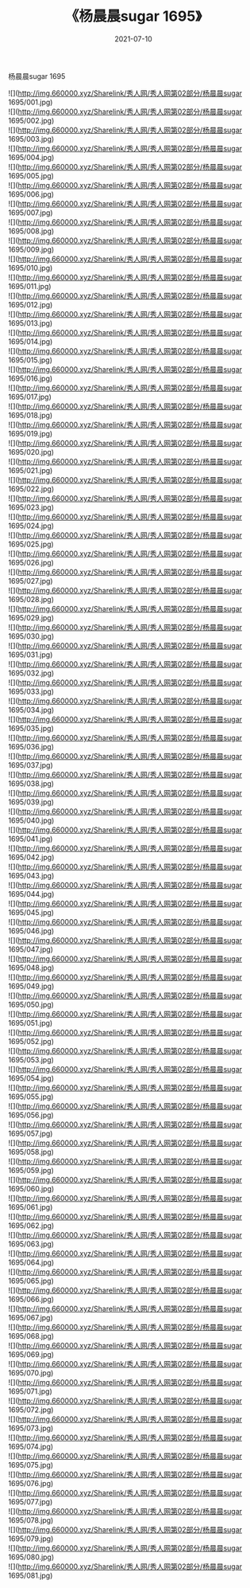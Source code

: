 ﻿---
layout: post
title:  《杨晨晨sugar 1695》
date:   2021-07-10
img: http://img.660000.xyz/Sharelink/秀人网/秀人网第02部分/杨晨晨sugar 1695/000.jpg
categories: [美女, 清纯, 唯美]
---

杨晨晨sugar 1695

  ![](http://img.660000.xyz/Sharelink/秀人网/秀人网第02部分/杨晨晨sugar 1695/001.jpg) <br> ![](http://img.660000.xyz/Sharelink/秀人网/秀人网第02部分/杨晨晨sugar 1695/002.jpg) <br> ![](http://img.660000.xyz/Sharelink/秀人网/秀人网第02部分/杨晨晨sugar 1695/003.jpg) <br> ![](http://img.660000.xyz/Sharelink/秀人网/秀人网第02部分/杨晨晨sugar 1695/004.jpg) <br> ![](http://img.660000.xyz/Sharelink/秀人网/秀人网第02部分/杨晨晨sugar 1695/005.jpg) <br> ![](http://img.660000.xyz/Sharelink/秀人网/秀人网第02部分/杨晨晨sugar 1695/006.jpg) <br> ![](http://img.660000.xyz/Sharelink/秀人网/秀人网第02部分/杨晨晨sugar 1695/007.jpg) <br> ![](http://img.660000.xyz/Sharelink/秀人网/秀人网第02部分/杨晨晨sugar 1695/008.jpg) <br> ![](http://img.660000.xyz/Sharelink/秀人网/秀人网第02部分/杨晨晨sugar 1695/009.jpg) <br> ![](http://img.660000.xyz/Sharelink/秀人网/秀人网第02部分/杨晨晨sugar 1695/010.jpg) <br> ![](http://img.660000.xyz/Sharelink/秀人网/秀人网第02部分/杨晨晨sugar 1695/011.jpg) <br> ![](http://img.660000.xyz/Sharelink/秀人网/秀人网第02部分/杨晨晨sugar 1695/012.jpg) <br> ![](http://img.660000.xyz/Sharelink/秀人网/秀人网第02部分/杨晨晨sugar 1695/013.jpg) <br> ![](http://img.660000.xyz/Sharelink/秀人网/秀人网第02部分/杨晨晨sugar 1695/014.jpg) <br> ![](http://img.660000.xyz/Sharelink/秀人网/秀人网第02部分/杨晨晨sugar 1695/015.jpg) <br> ![](http://img.660000.xyz/Sharelink/秀人网/秀人网第02部分/杨晨晨sugar 1695/016.jpg) <br> ![](http://img.660000.xyz/Sharelink/秀人网/秀人网第02部分/杨晨晨sugar 1695/017.jpg) <br> ![](http://img.660000.xyz/Sharelink/秀人网/秀人网第02部分/杨晨晨sugar 1695/018.jpg) <br> ![](http://img.660000.xyz/Sharelink/秀人网/秀人网第02部分/杨晨晨sugar 1695/019.jpg) <br> ![](http://img.660000.xyz/Sharelink/秀人网/秀人网第02部分/杨晨晨sugar 1695/020.jpg) <br> ![](http://img.660000.xyz/Sharelink/秀人网/秀人网第02部分/杨晨晨sugar 1695/021.jpg) <br> ![](http://img.660000.xyz/Sharelink/秀人网/秀人网第02部分/杨晨晨sugar 1695/022.jpg) <br> ![](http://img.660000.xyz/Sharelink/秀人网/秀人网第02部分/杨晨晨sugar 1695/023.jpg) <br> ![](http://img.660000.xyz/Sharelink/秀人网/秀人网第02部分/杨晨晨sugar 1695/024.jpg) <br> ![](http://img.660000.xyz/Sharelink/秀人网/秀人网第02部分/杨晨晨sugar 1695/025.jpg) <br> ![](http://img.660000.xyz/Sharelink/秀人网/秀人网第02部分/杨晨晨sugar 1695/026.jpg) <br> ![](http://img.660000.xyz/Sharelink/秀人网/秀人网第02部分/杨晨晨sugar 1695/027.jpg) <br> ![](http://img.660000.xyz/Sharelink/秀人网/秀人网第02部分/杨晨晨sugar 1695/028.jpg) <br> ![](http://img.660000.xyz/Sharelink/秀人网/秀人网第02部分/杨晨晨sugar 1695/029.jpg) <br> ![](http://img.660000.xyz/Sharelink/秀人网/秀人网第02部分/杨晨晨sugar 1695/030.jpg) <br> ![](http://img.660000.xyz/Sharelink/秀人网/秀人网第02部分/杨晨晨sugar 1695/031.jpg) <br> ![](http://img.660000.xyz/Sharelink/秀人网/秀人网第02部分/杨晨晨sugar 1695/032.jpg) <br> ![](http://img.660000.xyz/Sharelink/秀人网/秀人网第02部分/杨晨晨sugar 1695/033.jpg) <br> ![](http://img.660000.xyz/Sharelink/秀人网/秀人网第02部分/杨晨晨sugar 1695/034.jpg) <br> ![](http://img.660000.xyz/Sharelink/秀人网/秀人网第02部分/杨晨晨sugar 1695/035.jpg) <br> ![](http://img.660000.xyz/Sharelink/秀人网/秀人网第02部分/杨晨晨sugar 1695/036.jpg) <br> ![](http://img.660000.xyz/Sharelink/秀人网/秀人网第02部分/杨晨晨sugar 1695/037.jpg) <br> ![](http://img.660000.xyz/Sharelink/秀人网/秀人网第02部分/杨晨晨sugar 1695/038.jpg) <br> ![](http://img.660000.xyz/Sharelink/秀人网/秀人网第02部分/杨晨晨sugar 1695/039.jpg) <br> ![](http://img.660000.xyz/Sharelink/秀人网/秀人网第02部分/杨晨晨sugar 1695/040.jpg) <br> ![](http://img.660000.xyz/Sharelink/秀人网/秀人网第02部分/杨晨晨sugar 1695/041.jpg) <br> ![](http://img.660000.xyz/Sharelink/秀人网/秀人网第02部分/杨晨晨sugar 1695/042.jpg) <br> ![](http://img.660000.xyz/Sharelink/秀人网/秀人网第02部分/杨晨晨sugar 1695/043.jpg) <br> ![](http://img.660000.xyz/Sharelink/秀人网/秀人网第02部分/杨晨晨sugar 1695/044.jpg) <br> ![](http://img.660000.xyz/Sharelink/秀人网/秀人网第02部分/杨晨晨sugar 1695/045.jpg) <br> ![](http://img.660000.xyz/Sharelink/秀人网/秀人网第02部分/杨晨晨sugar 1695/046.jpg) <br> ![](http://img.660000.xyz/Sharelink/秀人网/秀人网第02部分/杨晨晨sugar 1695/047.jpg) <br> ![](http://img.660000.xyz/Sharelink/秀人网/秀人网第02部分/杨晨晨sugar 1695/048.jpg) <br> ![](http://img.660000.xyz/Sharelink/秀人网/秀人网第02部分/杨晨晨sugar 1695/049.jpg) <br> ![](http://img.660000.xyz/Sharelink/秀人网/秀人网第02部分/杨晨晨sugar 1695/050.jpg) <br> ![](http://img.660000.xyz/Sharelink/秀人网/秀人网第02部分/杨晨晨sugar 1695/051.jpg) <br> ![](http://img.660000.xyz/Sharelink/秀人网/秀人网第02部分/杨晨晨sugar 1695/052.jpg) <br> ![](http://img.660000.xyz/Sharelink/秀人网/秀人网第02部分/杨晨晨sugar 1695/053.jpg) <br> ![](http://img.660000.xyz/Sharelink/秀人网/秀人网第02部分/杨晨晨sugar 1695/054.jpg) <br> ![](http://img.660000.xyz/Sharelink/秀人网/秀人网第02部分/杨晨晨sugar 1695/055.jpg) <br> ![](http://img.660000.xyz/Sharelink/秀人网/秀人网第02部分/杨晨晨sugar 1695/056.jpg) <br> ![](http://img.660000.xyz/Sharelink/秀人网/秀人网第02部分/杨晨晨sugar 1695/057.jpg) <br> ![](http://img.660000.xyz/Sharelink/秀人网/秀人网第02部分/杨晨晨sugar 1695/058.jpg) <br> ![](http://img.660000.xyz/Sharelink/秀人网/秀人网第02部分/杨晨晨sugar 1695/059.jpg) <br> ![](http://img.660000.xyz/Sharelink/秀人网/秀人网第02部分/杨晨晨sugar 1695/060.jpg) <br> ![](http://img.660000.xyz/Sharelink/秀人网/秀人网第02部分/杨晨晨sugar 1695/061.jpg) <br> ![](http://img.660000.xyz/Sharelink/秀人网/秀人网第02部分/杨晨晨sugar 1695/062.jpg) <br> ![](http://img.660000.xyz/Sharelink/秀人网/秀人网第02部分/杨晨晨sugar 1695/063.jpg) <br> ![](http://img.660000.xyz/Sharelink/秀人网/秀人网第02部分/杨晨晨sugar 1695/064.jpg) <br> ![](http://img.660000.xyz/Sharelink/秀人网/秀人网第02部分/杨晨晨sugar 1695/065.jpg) <br> ![](http://img.660000.xyz/Sharelink/秀人网/秀人网第02部分/杨晨晨sugar 1695/066.jpg) <br> ![](http://img.660000.xyz/Sharelink/秀人网/秀人网第02部分/杨晨晨sugar 1695/067.jpg) <br> ![](http://img.660000.xyz/Sharelink/秀人网/秀人网第02部分/杨晨晨sugar 1695/068.jpg) <br> ![](http://img.660000.xyz/Sharelink/秀人网/秀人网第02部分/杨晨晨sugar 1695/069.jpg) <br> ![](http://img.660000.xyz/Sharelink/秀人网/秀人网第02部分/杨晨晨sugar 1695/070.jpg) <br> ![](http://img.660000.xyz/Sharelink/秀人网/秀人网第02部分/杨晨晨sugar 1695/071.jpg) <br> ![](http://img.660000.xyz/Sharelink/秀人网/秀人网第02部分/杨晨晨sugar 1695/072.jpg) <br> ![](http://img.660000.xyz/Sharelink/秀人网/秀人网第02部分/杨晨晨sugar 1695/073.jpg) <br> ![](http://img.660000.xyz/Sharelink/秀人网/秀人网第02部分/杨晨晨sugar 1695/074.jpg) <br> ![](http://img.660000.xyz/Sharelink/秀人网/秀人网第02部分/杨晨晨sugar 1695/075.jpg) <br> ![](http://img.660000.xyz/Sharelink/秀人网/秀人网第02部分/杨晨晨sugar 1695/076.jpg) <br> ![](http://img.660000.xyz/Sharelink/秀人网/秀人网第02部分/杨晨晨sugar 1695/077.jpg) <br> ![](http://img.660000.xyz/Sharelink/秀人网/秀人网第02部分/杨晨晨sugar 1695/078.jpg) <br> ![](http://img.660000.xyz/Sharelink/秀人网/秀人网第02部分/杨晨晨sugar 1695/079.jpg) <br> ![](http://img.660000.xyz/Sharelink/秀人网/秀人网第02部分/杨晨晨sugar 1695/080.jpg) <br> ![](http://img.660000.xyz/Sharelink/秀人网/秀人网第02部分/杨晨晨sugar 1695/081.jpg) <br>
